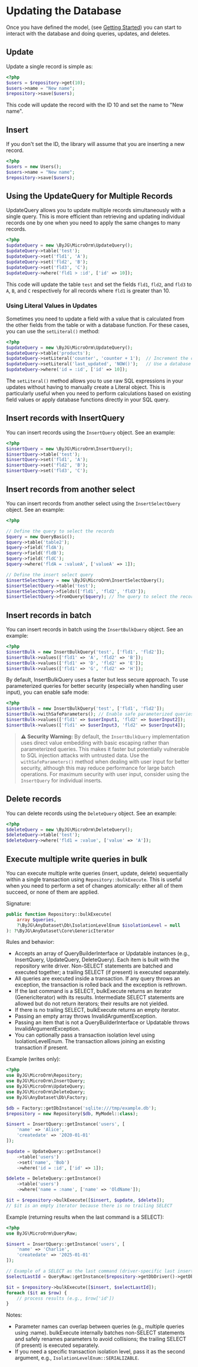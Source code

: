 # Updating the Database

Once you have defined the model, (see [Getting Started](getting-started-model.md)) you can start to
interact with the database and doing queries, updates, and deletes.

## Update

Update a single record is simple as:

```php
<?php
$users = $repository->get(10);
$users->name = "New name";
$repository->save($users);
```

This code will update the record with the ID 10 and set the name to "New name".

## Insert

If you don't set the ID, the library will assume that you are inserting a new record.

```php
<?php
$users = new Users();
$users->name = "New name";
$repository->save($users);
```

## Using the UpdateQuery for Multiple Records

UpdateQuery allows you to update multiple records simultaneously with a single query. This is more efficient than
retrieving and updating individual records one by one when you need to apply the same changes to many records.

```php
<?php
$updateQuery = new \ByJG\MicroOrm\UpdateQuery();
$updateQuery->table('test');
$updateQuery->set('fld1', 'A');
$updateQuery->set('fld2', 'B');
$updateQuery->set('fld3', 'C');
$updateQuery->where('fld1 > :id', ['id' => 10]);
```

This code will update the table `test` and set the fields `fld1`, `fld2`, and `fld3` to `A`, `B`, and `C`
respectively for all records where `fld1` is greater than 10.

### Using Literal Values in Updates

Sometimes you need to update a field with a value that is calculated from the other fields from the table or with a
database function. For these cases, you can use the `setLiteral()` method:

```php
<?php
$updateQuery = new \ByJG\MicroOrm\UpdateQuery();
$updateQuery->table('products');
$updateQuery->setLiteral('counter', 'counter + 1');  // Increment the counter field by referencing its current value
$updateQuery->setLiteral('last_updated', 'NOW()');   // Use a database function to set current timestamp
$updateQuery->where('id = :id', ['id' => 10]);
```

The `setLiteral()` method allows you to use raw SQL expressions in your updates without having to manually create a
Literal object. This is particularly useful when you need to perform calculations based on existing field values or
apply database functions directly in your SQL query.

## Insert records with InsertQuery

You can insert records using the `InsertQuery` object. See an example:

```php
<?php
$insertQuery = new \ByJG\MicroOrm\InsertQuery();
$insertQuery->table('test');
$insertQuery->set('fld1', 'A');
$insertQuery->set('fld2', 'B');
$insertQuery->set('fld3', 'C');
```

## Insert records from another select

You can insert records from another select using the `InsertSelectQuery` object. See an example:

```php
<?php

// Define the query to select the records
$query = new QueryBasic();
$query->table('table2');
$query->field('fldA');
$query->field('fldB');
$query->field('fldC');
$query->where('fldA = :valueA', ['valueA' => 1]);

// Define the insert select query
$insertSelectQuery = new \ByJG\MicroOrm\InsertSelectQuery();
$insertSelectQuery->table('test');
$insertSelectQuery->fields(['fld1', 'fld2', 'fld3']);
$insertSelectQuery->fromQuery($query); // The query to select the records
```

## Insert records in batch

You can insert records in batch using the `InsertBulkQuery` object. See an example:

```php
<?php
$insertBulk = new InsertBulkQuery('test', ['fld1', 'fld2']);
$insertBulk->values(['fld1' => 'A', 'fld2' => 'B']);
$insertBulk->values(['fld1' => 'D', 'fld2' => 'E']);
$insertBulk->values(['fld1' => 'G', 'fld2' => 'H']);
```

By default, InsertBulkQuery uses a faster but less secure approach. To use parameterized queries for
better security (especially when handling user input), you can enable safe mode:

```php
<?php
$insertBulk = new InsertBulkQuery('test', ['fld1', 'fld2']);
$insertBulk->withSafeParameters(); // Enable safe parameterized queries
$insertBulk->values(['fld1' => $userInput1, 'fld2' => $userInput2]);
$insertBulk->values(['fld1' => $userInput3, 'fld2' => $userInput4]);
```

> **⚠️ Security Warning:** By default, the `InsertBulkQuery` implementation uses direct value embedding with
> basic escaping rather than parameterized queries. This makes it faster but potentially vulnerable to
> SQL injection attacks with untrusted data. Use the `withSafeParameters()` method when dealing with
> user input for better security, although this may reduce performance for large batch operations.
> For maximum security with user input, consider using the `InsertQuery` for individual inserts.

## Delete records

You can delete records using the `DeleteQuery` object. See an example:

```php
<?php
$deleteQuery = new \ByJG\MicroOrm\DeleteQuery();
$deleteQuery->table('test');
$deleteQuery->where('fld1 = :value', ['value' => 'A']);
```

## Execute multiple write queries in bulk

You can execute multiple write queries (insert, update, delete) sequentially within a single transaction using
`Repository::bulkExecute`.
This is useful when you need to perform a set of changes atomically: either all of them succeed, or none of them are
applied.

Signature:

```php
public function Repository::bulkExecute(
    array $queries,
    ?\ByJG\AnyDataset\Db\IsolationLevelEnum $isolationLevel = null
): ?\ByJG\AnyDataset\Core\GenericIterator
```

Rules and behavior:

- Accepts an array of QueryBuilderInterface or Updatable instances (e.g., InsertQuery, UpdateQuery, DeleteQuery). Each
  item is built with the repository write driver. Non-SELECT statements are batched and executed together; a trailing
  SELECT (if present) is executed separately.
- All queries are executed inside a transaction. If any query throws an exception, the transaction is rolled back and
  the exception is rethrown.
- If the last command is a SELECT, bulkExecute returns an iterator (GenericIterator) with its results. Intermediate
  SELECT statements are allowed but do not return iterators; their results are not yielded.
- If there is no trailing SELECT, bulkExecute returns an empty iterator.
- Passing an empty array throws InvalidArgumentException.
- Passing an item that is not a QueryBuilderInterface or Updatable throws InvalidArgumentException.
- You can optionally pass a transaction isolation level using IsolationLevelEnum. The transaction allows joining an
  existing transaction if present.

Example (writes only):

```php
<?php
use ByJG\MicroOrm\Repository;
use ByJG\MicroOrm\InsertQuery;
use ByJG\MicroOrm\UpdateQuery;
use ByJG\MicroOrm\DeleteQuery;
use ByJG\AnyDataset\Db\Factory;

$db = Factory::getDbInstance('sqlite:///tmp/example.db');
$repository = new Repository($db, MyModel::class);

$insert = InsertQuery::getInstance('users', [
    'name' => 'Alice',
    'createdate' => '2020-01-01'
]);

$update = UpdateQuery::getInstance()
    ->table('users')
    ->set('name', 'Bob')
    ->where('id = :id', ['id' => 1]);

$delete = DeleteQuery::getInstance()
    ->table('users')
    ->where('name = :name', ['name' => 'OldName']);

$it = $repository->bulkExecute([$insert, $update, $delete]);
// $it is an empty iterator because there is no trailing SELECT
```

Example (returning results when the last command is a SELECT):

```php
<?php
use ByJG\MicroOrm\QueryRaw;

$insert = InsertQuery::getInstance('users', [
    'name' => 'Charlie',
    'createdate' => '2025-01-01'
]);

// Example of a SELECT as the last command (driver-specific last insert id)
$selectLastId = QueryRaw::getInstance($repository->getDbDriver()->getDbHelper()->getSqlLastInsertId());

$it = $repository->bulkExecute([$insert, $selectLastId]);
foreach ($it as $row) {
    // process results (e.g., $row['id'])
}
```

Notes:

- Parameter names can overlap between queries (e.g., multiple queries using :name). bulkExecute internally batches
  non-SELECT statements and safely renames parameters to avoid collisions; the trailing SELECT (if present) is executed
  separately.
- If you need a specific transaction isolation level, pass it as the second argument, e.g.,
  `IsolationLevelEnum::SERIALIZABLE`.